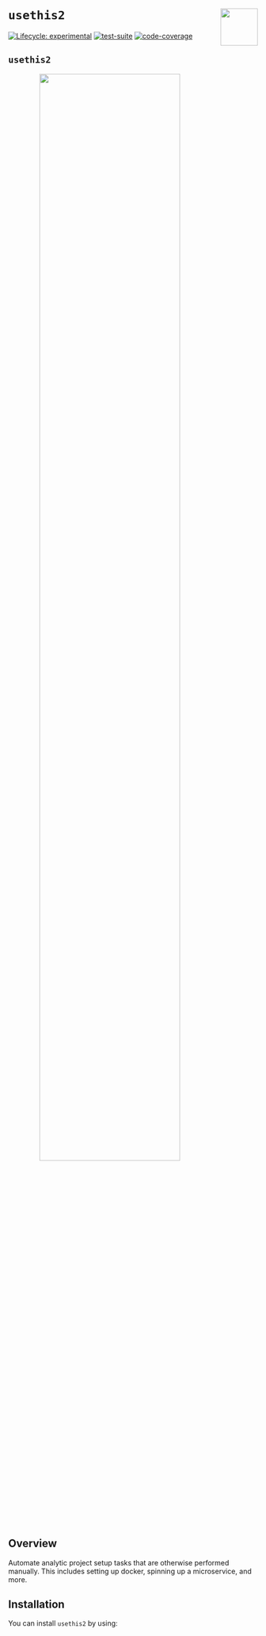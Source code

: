 
# `usethis2` <img src='https://i.imgur.com/sdsO73r.png' align="right" height="75"/>

<!-- badges: start -->

[![Lifecycle:
experimental](https://img.shields.io/badge/lifecycle-experimental-orange.svg)](https://www.tidyverse.org/lifecycle/#experimental)
[![test-suite](https://github.com/tidylab/usethis2/workflows/test-suite/badge.svg)](https://github.com/tidylab/usethis2/actions)
[![code-coverage](https://codecov.io/gh/tidylab/usethis2/branch/master/graph/badge.svg)](https://codecov.io/github/tidylab/usethis2/?branch=master)
<!-- badges: end -->

## `usethis2`

<img src="https://i.imgur.com/RLEQkhe.png" width="75%" style="display: block; margin: auto;" />

## Overview

Automate analytic project setup tasks that are otherwise performed
manually. This includes setting up docker, spinning up a microservice,
and more.

## Installation

You can install `usethis2` by using:
